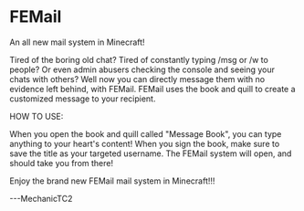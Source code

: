 # FEMail
 An all new mail system in Minecraft!
 
 Tired of the boring old chat? Tired of constantly typing /msg or /w to people?
 Or even admin abusers checking the console and seeing your chats with others?
 Well now you can directly message them with no evidence left behind, with FEMail.
 FEMail uses the book and quill to create a customized message to your recipient.
 
 HOW TO USE:
 
 When you open the book and quill called "Message Book", you can type anything to your heart's content!
 When you sign the book, make sure to save the title as your targeted username.
 The FEMail system will open, and should take you from there!
 
 
 Enjoy the brand new FEMail mail system in Minecraft!!!
 
 ---MechanicTC2
